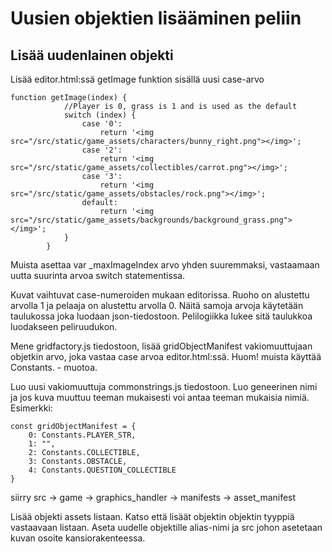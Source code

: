 # Uusien objektien lisääminen peliin

## Lisää uudenlainen objekti

Lisää editor.html:ssä getImage funktion sisällä uusi case-arvo
```
function getImage(index) {
            //Player is 0, grass is 1 and is used as the default
            switch (index) {
                case '0':
                    return '<img src="/src/static/game_assets/characters/bunny_right.png"></img>';
                case '2':
                    return '<img src="/src/static/game_assets/collectibles/carrot.png"></img>';
                case '3':
                    return '<img src="/src/static/game_assets/obstacles/rock.png"></img>';
                default:
                    return '<img src="/src/static/game_assets/backgrounds/background_grass.png"></img>';
            }
        }
```
Muista asettaa var _maxImageIndex arvo yhden suuremmaksi, vastaamaan uutta suurinta arvoa switch statementissa.

Kuvat vaihtuvat case-numeroiden mukaan editorissa. Ruoho on alustettu arvolla 1 ja pelaaja on alustettu arvolla 0. 
Näitä samoja arvoja käytetään taulukossa joka luodaan json-tiedostoon. Pelilogiikka lukee sitä taulukkoa luodakseen peliruudukon.

Mene gridfactory.js tiedostoon, lisää gridObjectManifest vakiomuuttujaan objetkin arvo, joka vastaa case arvoa
editor.html:ssä. Huom! muista käyttää Constants. - muotoa. 

Luo uusi vakiomuuttuja commonstrings.js tiedostoon. Luo geneerinen nimi ja jos kuva muuttuu teeman mukaisesti voi antaa teeman mukaisia nimiä.
Esimerkki:

```
const gridObjectManifest = {
    0: Constants.PLAYER_STR,
    1: "",
    2: Constants.COLLECTIBLE,
    3: Constants.OBSTACLE,
    4: Constants.QUESTION_COLLECTIBLE
}
```
siirry src -> game -> graphics_handler -> manifests -> asset_manifest

Lisää objekti assets listaan. Katso että lisäät objektin objektin tyyppiä vastaavaan listaan. Aseta uudelle objektille alias-nimi ja src johon asetetaan kuvan osoite kansiorakenteessa.
